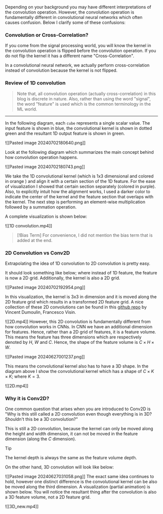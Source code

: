 Depending on your background you may have different interpretations of the convolution operation. However, the convolution operation is fundamentally different in convolutional neural networks which often causes confusion. Below I clarify some of these confusions:

### Convolution or Cross-Correlation?

If you come from the signal processing world, you will know the kernel in the convolution operation is flipped before the convolution operation. If you do not flip the kernel it has a different name "Cross-Correlation". 

In a convolutional neural network, we actually perform cross-correlation instead of convolution because the kernel is not flipped.

### Review of 1D convolution

>Note that, all convolution operation (actually cross-correlation) in this blog is discrete in nature. Also, rather than using the word "signal", the word "feature" is used which is the common terminology in the ML world.

-------------

In the following diagram, each `cube` represents a single scalar value.  The input feature is shown in blue, the convolutional kernel is shown in dotted green and the resultant 1D output feature is shown in green.

![[Pasted image 20240702180640.png]]

Look at the following diagram which summarizes the main concept behind how convolution operation happens.

![[Pasted image 20240702180743.png]]

We take the 1D convolutional kernel (which is 1x3 dimensional and colored in orange ) and align it with a certain section of the 1D feature. For the ease of visualization I showed that certain section separately (colored in purple). Also, to explicitly intuit how the alignment works, I used a darker color to indicate the center of the kernel and the feature section that overlaps with the kernel. The next step is performing an element-wise multiplication followed by a summation operation.

A complete visualization is shown below:

![[1D convolution.mp4]]

> [!Bias Term]
> For convenience, I did not mention the bias term that is added at the end. 

### 2D Convolution vs Conv2D

Extrapolating the idea of 1D convolution to 2D convolution is pretty easy.

It should look something like below; where instead of 1D feature, the feature is now a 2D grid. Additionally, the kernel is also a 2D grid. 

![[Pasted image 20240702192954.png]]

In this visualization, the kernel is 3x3 in dimension and it is moved along the 2D feature grid which results in a transformed 2D feature grid. A nice collection of these 2D convolutions can be found in this [github repo](https://github.com/vdumoulin/conv_arithmetic) by Vincent Dumoulin, Francesco Visin.

![[2D.mp4]]
However, this 2D convolution is fundamentally different from how convolution works in CNNs. In CNN we have an additional dimension for features. Hence, rather than a 2D grid of features, it is a feature volume. This means the feature has three dimensions which are respectively denoted by $H$, $W$ and $C$.  Hence, the shape of the feature volume is  $C \times H \times W$.

![[Pasted image 20240627001237.png]]

This means the convolutional kernel also has to have a 3D shape. In the diagram above I show the convolutional kernel which has a shape of  $C \times K \times K$; where $K=3$.

![[2D.mp4]]
### Why it is Conv2D?

One common question that arises when you are introduced to Conv2D is  "Why is this still called a 2D convolution even though everything is in 3D? Shouldn't this be a 3D convolution?" 

This is still a 2D convolution, because the kernel can only be moved along the height and width dimension, it can not be moved in the feature dimension (along the $C$ dimension).

> [!tip]
> The kernel depth is always the same as the feature volume depth.

On the other hand, 3D convolution will look like below:

![[Pasted image 20240627031058.png]]
The exact same idea continues to hold, however one distinct difference is the convolutional kernel can be also be moved along the third dimension. A visualization (partial animation) is shown below. You will notice the resultant thing after the convolution is also a 3D feature volume, not a 2D feature grid.  

![[3D_new.mp4]]


